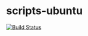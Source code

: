 # scripts-ubuntu

[![Build Status](https://travis-ci.org/matheus-souza/scripts-ubuntu.svg?branch=master)](https://travis-ci.org/matheus-souza/scripts-ubuntu)
